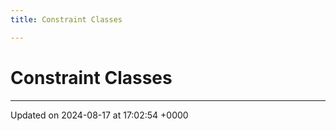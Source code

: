 ```yaml
---
title: Constraint Classes

---
```


# Constraint Classes








-------------------------------

Updated on 2024-08-17 at 17:02:54 +0000